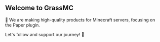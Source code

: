 ## Welcome to GrassMC

🧰 We are making high-quality products for Minecraft servers, focusing on the Paper plugin.

Let's follow and support our journey! 🤗
